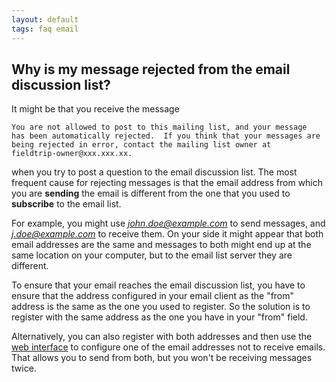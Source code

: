 ```yaml
---
layout: default
tags: faq email
---
```


## Why is my message rejected from the email discussion list?

It might be that you receive the message

    You are not allowed to post to this mailing list, and your message
    has been automatically rejected.  If you think that your messages are
    being rejected in error, contact the mailing list owner at
    fieldtrip-owner@xxx.xxx.xx.

when you try to post a question to the email discussion list. The most frequent cause for rejecting messages is that the email address from which you are **sending** the email is different from the one that you used to **subscribe** to the email list. 

For example, you might use *john.doe@example.com* to send messages, and *j.doe@example.com* to receive them. On your side it might appear that both email addresses are the same and messages to both might end up at the same location on your computer, but to the email list server they are different.

To ensure that your email reaches the email discussion list, you have to ensure that the address configured in your email client as the "from" address is the same as the one you used to register. So the solution is to register with the same address as the one you have in your "from" field. 

Alternatively, you can also register with both addresses and then use the [web interface](http://mailman.science.ru.nl/mailman/listinfo/fieldtrip) to configure one of the email  addresses not to receive emails. That allows you to send from both, but you won't be receiving messages twice.

 
